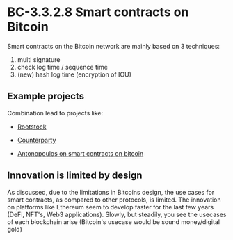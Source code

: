 # BC-3.3.2.8 Smart contracts on Bitcoin

Smart contracts on the Bitcoin network are mainly based on 3 techniques: 
1. multi signature 
2. check log time / sequence time 
3. (new) hash log time (encryption of IOU)

## Example projects 

Combination lead to projects like:
 
* [Rootstock]( https://www.rsk.co/)

* [Counterparty ]( https://counterparty.io/)

* [Antonopoulos on smart contracts on bitcoin]( https://www.youtube.com/watch?v=CRI_n6MyUW0)


## Innovation is limited by design
As discussed, due to the limitations in Bitcoins design, the use cases for smart contracts, as compared to other protocols, is limited. The innovation on platforms like Ethereum seem to develop faster for the last few years (DeFi, NFT's, Web3 applications). Slowly, but steadily, you see the usecases of each blockchain arise (Bitcoin's usecase would be sound money/digital gold) 


